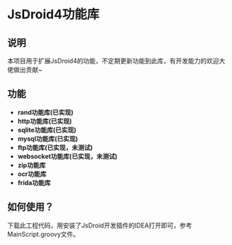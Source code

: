 # JsDroid4功能库
## 说明
本项目用于扩展JsDroid4的功能，不定期更新功能到此库，有开发能力的欢迎大佬做出贡献~
## 功能
- **rand功能库(已实现)**
- **http功能库(已实现)**
- **sqlite功能库(已实现)**
- **mysql功能库(已实现)**
- **ftp功能库(已实现，未测试)**
- **websocket功能库(已实现，未测试)**
- **zip功能库**
- **ocr功能库**
- **frida功能库**

## 如何使用？
  下载此工程代码，用安装了JsDroid开发插件的IDEA打开即可，参考MainScript.groovy文件。
  